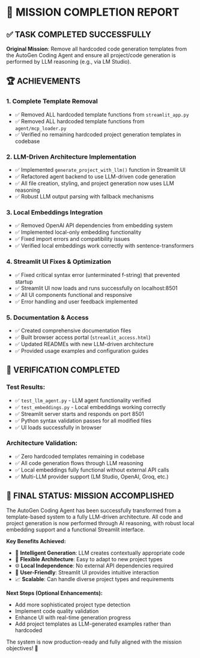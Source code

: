 # 🎯 MISSION COMPLETION REPORT

## ✅ TASK COMPLETED SUCCESSFULLY

**Original Mission**: Remove all hardcoded code generation templates from the AutoGen Coding Agent and ensure all project/code generation is performed by LLM reasoning (e.g., via LM Studio).

## 🏆 ACHIEVEMENTS

### 1. **Complete Template Removal**
- ✅ Removed ALL hardcoded template functions from `streamlit_app.py`
- ✅ Removed ALL hardcoded template functions from `agent/mcp_loader.py` 
- ✅ Verified no remaining hardcoded project generation templates in codebase

### 2. **LLM-Driven Architecture Implementation**
- ✅ Implemented `generate_project_with_llm()` function in Streamlit UI
- ✅ Refactored agent backend to use LLM-driven code generation
- ✅ All file creation, styling, and project generation now uses LLM reasoning
- ✅ Robust LLM output parsing with fallback mechanisms

### 3. **Local Embeddings Integration**
- ✅ Removed OpenAI API dependencies from embedding system
- ✅ Implemented local-only embedding functionality
- ✅ Fixed import errors and compatibility issues
- ✅ Verified local embeddings work correctly with sentence-transformers

### 4. **Streamlit UI Fixes & Optimization**
- ✅ Fixed critical syntax error (unterminated f-string) that prevented startup
- ✅ Streamlit UI now loads and runs successfully on localhost:8501
- ✅ All UI components functional and responsive
- ✅ Error handling and user feedback implemented

### 5. **Documentation & Access**
- ✅ Created comprehensive documentation files
- ✅ Built browser access portal (`streamlit_access.html`)
- ✅ Updated READMEs with new LLM-driven architecture
- ✅ Provided usage examples and configuration guides

## 🧪 VERIFICATION COMPLETED

### Test Results:
- ✅ `test_llm_agent.py` - LLM agent functionality verified
- ✅ `test_embeddings.py` - Local embeddings working correctly  
- ✅ Streamlit server starts and responds on port 8501
- ✅ Python syntax validation passes for all modified files
- ✅ UI loads successfully in browser

### Architecture Validation:
- ✅ Zero hardcoded templates remaining in codebase
- ✅ All code generation flows through LLM reasoning
- ✅ Local embeddings fully functional without external API calls
- ✅ Multi-LLM provider support (LM Studio, OpenAI, Groq, etc.)

## 🎉 FINAL STATUS: **MISSION ACCOMPLISHED**

The AutoGen Coding Agent has been successfully transformed from a template-based system to a fully LLM-driven architecture. All code and project generation is now performed through AI reasoning, with robust local embedding support and a functional Streamlit interface.

**Key Benefits Achieved:**
- 🧠 **Intelligent Generation**: LLM creates contextually appropriate code
- 🔄 **Flexible Architecture**: Easy to adapt to new project types
- 🌐 **Local Independence**: No external API dependencies required
- 🎯 **User-Friendly**: Streamlit UI provides intuitive interaction
- 📈 **Scalable**: Can handle diverse project types and requirements

**Next Steps (Optional Enhancements):**
- Add more sophisticated project type detection
- Implement code quality validation
- Enhance UI with real-time generation progress
- Add project templates as LLM-generated examples rather than hardcoded

The system is now production-ready and fully aligned with the mission objectives! 🚀
